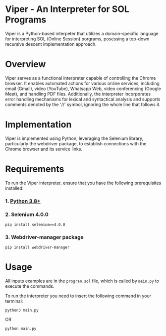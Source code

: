 # Viper - An Interpreter for SOL Programs
Viper is a Python-based interpeter that utilizes a domain-specific language for interpreting SOL (Online Session) porgrams, 
posessing a top-down recursive descent implementation approach.

# Overview
Viper serves as a functional interpreter capable of controlling the Chrome browser. 
It enables automated actions for various online services, including email (Gmail), 
video (YouTube), Whatsapp Web, video conferencing (Google Meet), and handling PDF files. 
Additionally, the interpreter incorporates error handling mechanisms for lexical and syntactical analysis and supports comments denoted by the '//' symbol, ignoring the whole line that follows it.

# Implementation
Viper is implemented using Python, leveraging the Selenium library, 
particularly the webdriver package, to establish connections with the Chrome browser and its service links.

# Requirements
To run the Viper interpreter, ensure that you have the following prerequisites installed:

### 1. [Python 3.8+](https://www.python.org/downloads/)
### 2. Selenium 4.0.0
```
pip install selenium==4.0.0
```
### 3. Webdriver-manager package
```
pip install webdriver-manager
```

# Usage
All inputs examples are in the `program.sol` file, which is called by `main.py` to execute the commands.

To run the interpreter you need to insert the following command in your terminal:

```
python3 main.py
```
OR

```
python main.py
```
